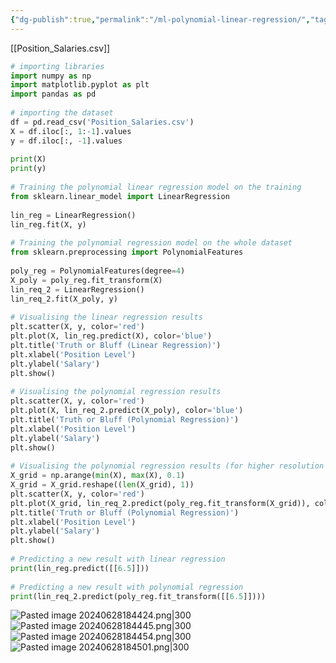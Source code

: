 ```yaml
---
{"dg-publish":true,"permalink":"/ml-polynomial-linear-regression/","tags":["notes"],"created":"2024-09-14T14:55:30.169+05:30","updated":"2024-07-06T19:49:52.759+05:30"}
---
```


[[Position_Salaries.csv]]

```py
# importing libraries  
import numpy as np  
import matplotlib.pyplot as plt  
import pandas as pd  
  
# importing the dataset  
df = pd.read_csv('Position_Salaries.csv')  
X = df.iloc[:, 1:-1].values  
y = df.iloc[:, -1].values  
  
print(X)  
print(y)  
  
# Training the polynomial linear regression model on the training  
from sklearn.linear_model import LinearRegression  
  
lin_reg = LinearRegression()  
lin_reg.fit(X, y)  
  
# Training the polynomial regression model on the whole dataset  
from sklearn.preprocessing import PolynomialFeatures  
  
poly_reg = PolynomialFeatures(degree=4)  
X_poly = poly_reg.fit_transform(X)  
lin_req_2 = LinearRegression()  
lin_req_2.fit(X_poly, y)  
  
# Visualising the linear regression results  
plt.scatter(X, y, color='red')  
plt.plot(X, lin_reg.predict(X), color='blue')  
plt.title('Truth or Bluff (Linear Regression)')  
plt.xlabel('Position Level')  
plt.ylabel('Salary')  
plt.show()  
  
# Visualising the polynomial regression results  
plt.scatter(X, y, color='red')  
plt.plot(X, lin_req_2.predict(X_poly), color='blue')  
plt.title('Truth or Bluff (Polynomial Regression)')  
plt.xlabel('Position Level')  
plt.ylabel('Salary')  
plt.show()  
  
# Visualising the polynomial regression results (for higher resolution and smoother curve)  
X_grid = np.arange(min(X), max(X), 0.1)  
X_grid = X_grid.reshape((len(X_grid), 1))  
plt.scatter(X, y, color='red')  
plt.plot(X_grid, lin_req_2.predict(poly_reg.fit_transform(X_grid)), color='blue')  
plt.title('Truth or Bluff (Polynomial Regression)')  
plt.xlabel('Position Level')  
plt.ylabel('Salary')  
plt.show()  
  
# Predicting a new result with linear regression  
print(lin_reg.predict([[6.5]]))  
  
# Predicting a new result with polynomial regression  
print(lin_req_2.predict(poly_reg.fit_transform([[6.5]])))
```

![Pasted image 20240628184424.png|300](/img/user/Attachments/Pasted%20image%2020240628184424.png) ![Pasted image 20240628184445.png|300](/img/user/Attachments/Pasted%20image%2020240628184445.png)
![Pasted image 20240628184454.png|300](/img/user/Attachments/Pasted%20image%2020240628184454.png) ![Pasted image 20240628184501.png|300](/img/user/Attachments/Pasted%20image%2020240628184501.png)